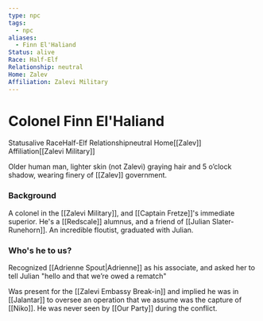 ```yaml
---
type: npc
tags:
  - npc
aliases:
  - Finn El'Haliand
Status: alive
Race: Half-Elf
Relationship: neutral
Home: Zalev
Affiliation: Zalevi Military
---
```


# Colonel Finn El'Haliand
<span class="dataview inline-field"><span class="inline-field-key">Status</span><span class="inline-field-value">alive</span></span>
<span class="dataview inline-field"><span class="inline-field-key">Race</span><span class="inline-field-value">Half-Elf</span></span>
<span class="dataview inline-field"><span class="inline-field-key">Relationship</span><span class="inline-field-value">neutral</span></span>
<span class="dataview inline-field"><span class="inline-field-key">Home</span><span class="inline-field-value">[[Zalev]]</span></span>
<span class="dataview inline-field"><span class="inline-field-key">Affiliation</span><span class="inline-field-value">[[Zalevi Military]]</span></span>

Older human man, lighter skin (not Zalevi) graying hair and 5 o’clock shadow, wearing finery of [[Zalev]] government. 

### Background
A colonel in the [[Zalevi Military]], and [[Captain Fretze]]'s immediate superior. He's a [[Redscale]] alumnus, and a friend of [[Julian Slater-Runehorn]]. An incredible floutist, graduated with Julian. 

### Who's he to us?
Recognized [[Adrienne Spout|Adrienne]] as his associate, and asked her to tell Julian "hello and that we’re owed a rematch"

Was present for the [[Zalevi Embassy Break-in]] and implied he was in [[Jalantar]] to oversee an operation that we assume was the capture of [[Niko]]. He was never seen by [[Our Party]]
 during the conflict. 
